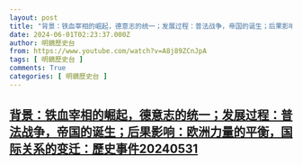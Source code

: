 ```yaml
---
layout: post
title: "背景：铁血宰相的崛起，德意志的统一；发展过程：普法战争，帝国的诞生；后果影响：欧洲力量的平衡，国际关系的变迁：歷史事件20240531"
date: 2024-06-01T02:23:37.000Z
author: 明鏡歷史台
from: https://www.youtube.com/watch?v=A8j89ZCnJpA
tags: [ 明鏡歷史台 ]
comments: True
categories: [ 明鏡歷史台 ]
---
```

<!--1717208617000-->
[背景：铁血宰相的崛起，德意志的统一；发展过程：普法战争，帝国的诞生；后果影响：欧洲力量的平衡，国际关系的变迁：歷史事件20240531](https://www.youtube.com/watch?v=A8j89ZCnJpA)
------

<div>

</div>
